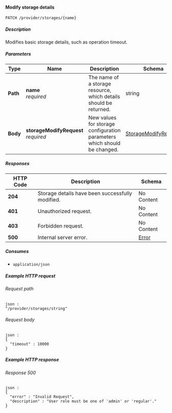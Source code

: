 
<a name="modify_storage"></a>
#### Modify storage details
```
PATCH /provider/storages/{name}
```


##### Description
Modifies basic storage details, such as operation timeout.


##### Parameters

|Type|Name|Description|Schema|Default|
|---|---|---|---|---|
|**Path**|**name**  <br>*required*|The name of a storage resource, which details should be returned.|string|--|
|**Body**|**storageModifyRequest**  <br>*required*|New values for storage configuration parameters which should be changed.|[StorageModifyRequest](../definitions/StorageModifyRequest.md#storagemodifyrequest)|--|


##### Responses

|HTTP Code|Description|Schema|
|---|---|---|
|**204**|Storage details have been successfully modified.|No Content|
|**401**|Unauthorized request.|No Content|
|**403**|Forbidden request.|No Content|
|**500**|Internal server error.|[Error](../definitions/Error.md#error)|


##### Consumes

* `application/json`


##### Example HTTP request

###### Request path
```
json :
"/provider/storages/string"
```


###### Request body
```
json :
{
  "timeout" : 10000
}
```


##### Example HTTP response

###### Response 500
```
json :
{
  "error" : "Invalid Request",
  "description" : "User role must be one of 'admin' or 'regular'."
}
```



